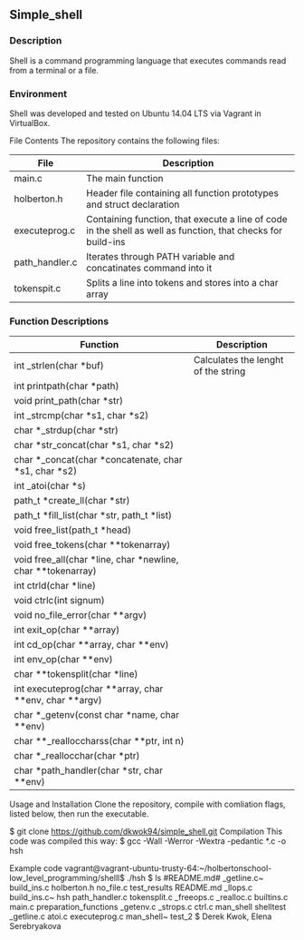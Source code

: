 ## Simple_shell
### Description
Shell is a command programming language that executes commands read from a terminal or a file.

### Environment
Shell  was developed and tested on Ubuntu 14.04 LTS via Vagrant in VirtualBox.

File Contents
The repository contains the following files:

|   **File**   |   **Description**   |
| -------------- | --------------------- |
| main.c | The main function |
| holberton.h   | Header file containing all function prototypes and struct declaration |
| executeprog.c | Containing function, that execute a line of code in the shell as well as function, that checks for build-ins |
| path_handler.c | Iterates through PATH variable and concatinates command into it |
| tokenspit.c | Splits a line into tokens and stores into a char array |

### Function Descriptions

| **Function** | **Description** |
| -------------- | ----------------- |
|int _strlen(char *buf)| Calculates the lenght of the string|
|int printpath(char *path)||
|void print_path(char *str)||
|int _strcmp(char *s1, char *s2)||
|char *_strdup(char *str)||
|char *str_concat(char *s1, char *s2)||
|char *_concat(char *concatenate, char *s1, char *s2)||
|int _atoi(char *s)||
|path_t *create_ll(char *str)||
|path_t *fill_list(char *str, path_t *list)||
|void free_list(path_t *head)||
|void free_tokens(char **tokenarray)||
|void free_all(char *line, char *newline, char **tokenarray)||
|int ctrld(char *line)||
|void ctrlc(int signum)||
|void no_file_error(char **argv)||
|int exit_op(char **array)||
|int cd_op(char **array, char **env)||
|int env_op(char **env)||
|char **tokensplit(char *line)||
|int executeprog(char **array, char **env, char **argv)||
|char *_getenv(const char *name, char **env)||
|char **_realloccharss(char **ptr, int n)||
|char *_reallocchar(char *ptr)||
|char *path_handler(char *str, char **env)||

Usage and Installation
Clone the repository, compile with comliation flags, listed below, then run the executable.

$ git clone https://github.com/dkwok94/simple_shell.git
Compilation
This code was compiled this way: $ gcc -Wall -Werror -Wextra -pedantic *.c -o hsh

Example code
vagrant@vagrant-ubuntu-trusty-64:~/holbertonschool-low_level_programming/shelll$ ./hsh
$ ls
#README.md#  _getline.c~  build_ins.c	 holberton.h  no_file.c		     test_results
README.md    _llops.c	    build_ins.c~  hsh	            path_handler.c        tokensplit.c
_freeops.c   _realloc.c   builtins.c	   main.c       preparation_functions
_getenv.c    _strops.c	    ctrl.c	    man_shell    shelltest
_getline.c   atoi.c	      executeprog.c  man_shell~   test_2
$
Derek Kwok, Elena Serebryakova
